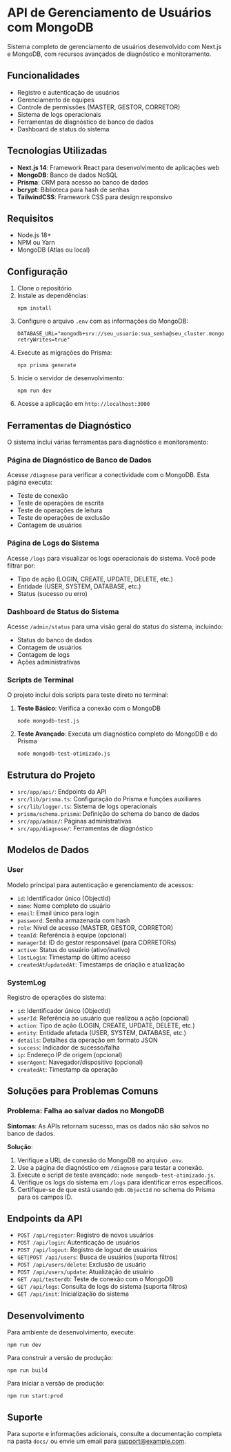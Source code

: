 # API de Gerenciamento de Usuários com MongoDB

Sistema completo de gerenciamento de usuários desenvolvido com Next.js e MongoDB, com recursos avançados de diagnóstico e monitoramento.

## Funcionalidades

- Registro e autenticação de usuários
- Gerenciamento de equipes
- Controle de permissões (MASTER, GESTOR, CORRETOR)
- Sistema de logs operacionais
- Ferramentas de diagnóstico de banco de dados
- Dashboard de status do sistema

## Tecnologias Utilizadas

- **Next.js 14**: Framework React para desenvolvimento de aplicações web
- **MongoDB**: Banco de dados NoSQL
- **Prisma**: ORM para acesso ao banco de dados
- **bcrypt**: Biblioteca para hash de senhas
- **TailwindCSS**: Framework CSS para design responsivo

## Requisitos

- Node.js 18+ 
- NPM ou Yarn
- MongoDB (Atlas ou local)

## Configuração

1. Clone o repositório
2. Instale as dependências:
   ```
   npm install
   ```
3. Configure o arquivo `.env` com as informações do MongoDB:
   ```
   DATABASE_URL="mongodb+srv://seu_usuario:sua_senha@seu_cluster.mongodb.net/seu_banco?retryWrites=true"
   ```
4. Execute as migrações do Prisma:
   ```
   npx prisma generate
   ```
5. Inicie o servidor de desenvolvimento:
   ```
   npm run dev
   ```
6. Acesse a aplicação em `http://localhost:3000`

## Ferramentas de Diagnóstico

O sistema inclui várias ferramentas para diagnóstico e monitoramento:

### Página de Diagnóstico de Banco de Dados

Acesse `/diagnose` para verificar a conectividade com o MongoDB. Esta página executa:
- Teste de conexão
- Teste de operações de escrita
- Teste de operações de leitura
- Teste de operações de exclusão
- Contagem de usuários

### Página de Logs do Sistema

Acesse `/logs` para visualizar os logs operacionais do sistema. Você pode filtrar por:
- Tipo de ação (LOGIN, CREATE, UPDATE, DELETE, etc.)
- Entidade (USER, SYSTEM, DATABASE, etc.)
- Status (sucesso ou erro)

### Dashboard de Status do Sistema

Acesse `/admin/status` para uma visão geral do status do sistema, incluindo:
- Status do banco de dados
- Contagem de usuários
- Contagem de logs
- Ações administrativas

### Scripts de Terminal

O projeto inclui dois scripts para teste direto no terminal:

1. **Teste Básico**: Verifica a conexão com o MongoDB
   ```
   node mongodb-test.js
   ```

2. **Teste Avançado**: Executa um diagnóstico completo do MongoDB e do Prisma
   ```
   node mongodb-test-otimizado.js
   ```

## Estrutura do Projeto

- `src/app/api/`: Endpoints da API
- `src/lib/prisma.ts`: Configuração do Prisma e funções auxiliares
- `src/lib/logger.ts`: Sistema de logs operacionais
- `prisma/schema.prisma`: Definição do schema do banco de dados
- `src/app/admin/`: Páginas administrativas
- `src/app/diagnose/`: Ferramentas de diagnóstico

## Modelos de Dados

### User

Modelo principal para autenticação e gerenciamento de acessos:
- `id`: Identificador único (ObjectId)
- `name`: Nome completo do usuário
- `email`: Email único para login
- `password`: Senha armazenada com hash
- `role`: Nível de acesso (MASTER, GESTOR, CORRETOR)
- `teamId`: Referência à equipe (opcional)
- `managerId`: ID do gestor responsável (para CORRETORs)
- `active`: Status do usuário (ativo/inativo)
- `lastLogin`: Timestamp do último acesso
- `createdAt`/`updatedAt`: Timestamps de criação e atualização

### SystemLog

Registro de operações do sistema:
- `id`: Identificador único (ObjectId)
- `userId`: Referência ao usuário que realizou a ação (opcional)
- `action`: Tipo de ação (LOGIN, CREATE, UPDATE, DELETE, etc.)
- `entity`: Entidade afetada (USER, SYSTEM, DATABASE, etc.)
- `details`: Detalhes da operação em formato JSON
- `success`: Indicador de sucesso/falha
- `ip`: Endereço IP de origem (opcional)
- `userAgent`: Navegador/dispositivo (opcional)
- `createdAt`: Timestamp da operação

## Soluções para Problemas Comuns

### Problema: Falha ao salvar dados no MongoDB

**Sintomas**: As APIs retornam sucesso, mas os dados não são salvos no banco de dados.

**Solução**:

1. Verifique a URL de conexão do MongoDB no arquivo `.env`.
2. Use a página de diagnóstico em `/diagnose` para testar a conexão.
3. Execute o script de teste avançado: `node mongodb-test-otimizado.js`.
4. Verifique os logs do sistema em `/logs` para identificar erros específicos.
5. Certifique-se de que está usando `@db.ObjectId` no schema do Prisma para os campos ID.

## Endpoints da API

- `POST /api/register`: Registro de novos usuários
- `POST /api/login`: Autenticação de usuários
- `POST /api/logout`: Registro de logout de usuários
- `GET|POST /api/users`: Busca de usuários (suporta filtros)
- `POST /api/users/delete`: Exclusão de usuário
- `POST /api/users/update`: Atualização de usuário
- `GET /api/testerdb`: Teste de conexão com o MongoDB
- `GET /api/logs`: Consulta de logs do sistema (suporta filtros)
- `GET /api/init`: Inicialização do sistema

## Desenvolvimento

Para ambiente de desenvolvimento, execute:

```
npm run dev
```

Para construir a versão de produção:

```
npm run build
```

Para iniciar a versão de produção:

```
npm run start:prod
```

## Suporte

Para suporte e informações adicionais, consulte a documentação completa na pasta `docs/` ou envie um email para support@example.com. 